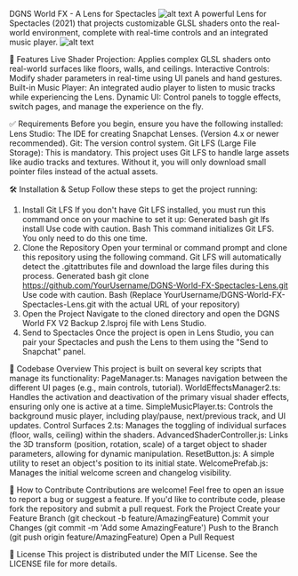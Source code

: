 DGNS World FX - A Lens for Spectacles
![alt text](https://img.shields.io/badge/License-MIT-yellow.svg)
A powerful Lens for Spectacles (2021) that projects customizable GLSL shaders onto the real-world environment, complete with real-time controls and an integrated music player.
![alt text](https://s14.gifyu.com/images/bN2EJ.gif)

🚀 Features
Live Shader Projection: Applies complex GLSL shaders onto real-world surfaces like floors, walls, and ceilings.
Interactive Controls: Modify shader parameters in real-time using UI panels and hand gestures.
Built-in Music Player: An integrated audio player to listen to music tracks while experiencing the Lens.
Dynamic UI: Control panels to toggle effects, switch pages, and manage the experience on the fly.

✅ Requirements
Before you begin, ensure you have the following installed:
Lens Studio: The IDE for creating Snapchat Lenses. (Version 4.x or newer recommended).
Git: The version control system.
Git LFS (Large File Storage): This is mandatory. This project uses Git LFS to handle large assets like audio tracks and textures. Without it, you will only download small pointer files instead of the actual assets.

🛠️ Installation & Setup
Follow these steps to get the project running:

1. Install Git LFS
If you don't have Git LFS installed, you must run this command once on your machine to set it up:
Generated bash
git lfs install
Use code with caution.
Bash
This command initializes Git LFS. You only need to do this one time.
2. Clone the Repository
Open your terminal or command prompt and clone this repository using the following command. Git LFS will automatically detect the .gitattributes file and download the large files during this process.
Generated bash
git clone https://github.com/YourUsername/DGNS-World-FX-Spectacles-Lens.git
Use code with caution.
Bash
(Replace YourUsername/DGNS-World-FX-Spectacles-Lens.git with the actual URL of your repository)
3. Open the Project
Navigate to the cloned directory and open the DGNS World FX V2 Backup 2.lsproj file with Lens Studio.
4. Send to Spectacles
Once the project is open in Lens Studio, you can pair your Spectacles and push the Lens to them using the "Send to Snapchat" panel.

📂 Codebase Overview
This project is built on several key scripts that manage its functionality:
PageManager.ts: Manages navigation between the different UI pages (e.g., main controls, tutorial).
WorldEffectsManager2.ts: Handles the activation and deactivation of the primary visual shader effects, ensuring only one is active at a time.
SimpleMusicPlayer.ts: Controls the background music player, including play/pause, next/previous track, and UI updates.
Control Surfaces 2.ts: Manages the toggling of individual surfaces (floor, walls, ceiling) within the shaders.
AdvancedShaderController.js: Links the 3D transform (position, rotation, scale) of a target object to shader parameters, allowing for dynamic manipulation.
ResetButton.js: A simple utility to reset an object's position to its initial state.
WelcomePrefab.js: Manages the initial welcome screen and changelog visibility.

🤝 How to Contribute
Contributions are welcome! Feel free to open an issue to report a bug or suggest a feature. If you'd like to contribute code, please fork the repository and submit a pull request.
Fork the Project
Create your Feature Branch (git checkout -b feature/AmazingFeature)
Commit your Changes (git commit -m 'Add some AmazingFeature')
Push to the Branch (git push origin feature/AmazingFeature)
Open a Pull Request

📄 License
This project is distributed under the MIT License. See the LICENSE file for more details.